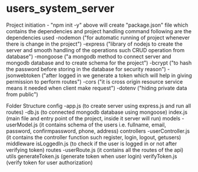 # users_system_server

Project initiation  - "npm init -y"
    above will create "package.json" file which contains the dependencies and project handling command
    following are the dependencies used
        -nodemon ("for automatic running of project whenever there is change in the project")
        -express ("library of nodejs to create the server and smooth handling of the operations such CRUD operation from database")
        -mongoose ("a mongodb method to connect server and mongodb database and to create schema for the project")
        -bcrypt ("to hash the password before storing in the database for security reason")
        -jsonwebtoken ("after logged in we generate a token which will help in giving permission to perform routes")
        -cors ("it is cross origin resource service means it needed when client make request")
        -dotenv ("hiding private data from public")

Folder Structure
    config
        -app.js (to create server using express.js and run all routes)
        -db.js (to connected mongodb database using mongoose)
    index.js (main file and entry point of the project, inside it server will run)
    models
        -userModel.js (it contains schema of the users i.e. fullname, email, password, confirmpassword, phone, address)
    controllers
        -userController.js (it contains the controller function such register, login, logout, getusers)
    middleware
        isLoggedIn.js (to check if the user is logged in or not after verifying token)
    routes
        -userRoute.js (it contains all the routes of the api)
    utils 
        generateToken.js (generate token when user login)
        verifyToken.js (verify token for user authorization)
